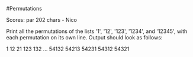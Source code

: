 #Permutations

Scores:
par 202 chars - Nico

Print all the permutations of the lists '1', '12', '123', '1234', and '12345', with each permutation on its own line. Output should look as follows:

1
12
21
123
132
...
54132
54213
54231
54312
54321